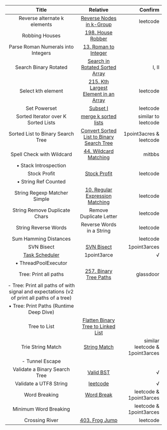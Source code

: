  | Title                              | Relative | Confirm |
 |:----------------------------------:|:--------:|--------:|
 |Reverse alternate k elements|[Reverse Nodes in k-Group](Reverse_Nodes_in_k-Group.swift)|leetcode|
 |Robbing Houses|[198. House Robber](House_Robber.swift)||
 |Parse Roman Numerals into Integers|[13. Roman to Integer](Roman_to_Integer.swift)||
 |Search Binary Rotated|[Search in Rotated Sorted Array](Search_in_Rotated_Sorted_Array.swift)|I, II|
 |Select kth element|[215. Kth Largest Element in an Array](Kth_Largest_Element_in_an_Array.swift)|leetcode|
 |Set Powerset|[Subset I](Subset_I.swift)|leetcode|
 |Sorted Iterator over K Sorted Lists|[merge k sorted lists](Merge_k_Sorted_Lists.swift)|similar to leetcode|
 |Sorted List to Binary Search Tree|[Convert Sorted List to Binary Search Tree](Convert_Sorted_List_to_Binary_Search_Tree.swift)|1point3acres & leetcode|
 |Spell Check with Wildcard|[44. Wildcard Matching](Wildcard_Matching.swift)|mitbbs|
 |•  Stack Introspection|||
 |Stock Profit|[Stock Profit](Stock_Profit.swift)|leetcode|
 |• String Ref Counted|||
 |String Regexp Matcher Simple|[10. Regular Expression Matching](Regular_Expression_Matching.swift)|leetcode|                                      
 |String Remove Duplicate Chars|Remove Duplicate Letter|leetcode|
 |String Reverse Words|Reverse Words in a String|leetcode|
 |Sum Hamming Distances||leetcode|
 |SVN Bisect|[SVN Bisect](SVN_Bisect.swift)|1point3arces|
 |[Task Scheduler](Task_Scheduler.swift)| 1point3arce |√|
 |• ThreadPoolExecutor|||
 |Tree: Print all paths|[257. Binary Tree Paths](Binary_Tree_Paths.swift)|glassdoor|
|-  Tree: Print all paths of with signal and expectations (v2 of print all paths of a tree)|||
|•  Tree: Print Paths (Runtime Deep Dive)|||
 |Tree to List|[Flatten Binary Tree to Linked List](Flatten_Binary_Tree_to_Linked_List.swift)||
 |Trie String Match|[String Match](String_Match.swift)|similar leetcode & 1point3arces|
|- Tunnel Escape|||
 |Validate a Binary Search Tree|[Valid BST](Valid_Binary_Search_Tree.swift)|√|
 |Validate a UTF8 String|[leetcode](UTF-8_Validation.swift)|√|
 |Word Breaking|[Word Break](Word_Break.swift)|leetcode & 1point3arces|
 |Minimum Word Breaking||leetcode & 1point3arces|
 |Crossing River|[403. Frog Jump](Frog_Jump.swift)|leetcode|
